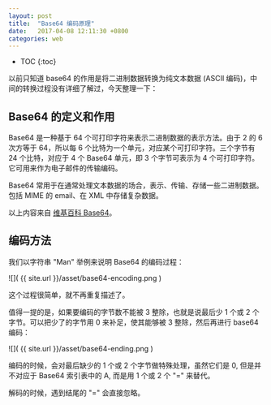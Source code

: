 ```yaml
---
layout: post
title:  "Base64 编码原理"
date:   2017-04-08 12:11:30 +0800
categories: web
---
```


* TOC
{:toc}

以前只知道 base64 的作用是将二进制数据转换为纯文本数据 (ASCII 编码)，中间的转换过程没有详细了解过，今天整理一下：

## Base64 的定义和作用

Base64 是一种基于 64 个可打印字符来表示二进制数据的表示方法。由于 2 的 6 次方等于 64，所以每 6 个比特为一个单元，对应某个可打印字符。三个字节有 24 个比特，对应于 4 个 Base64 单元，即 3 个字节可表示为 4 个可打印字符。它可用来作为电子邮件的传输编码。

Base64 常用于在通常处理文本数据的场合，表示、传输、存储一些二进制数据。包括 MIME 的 email、在 XML 中存储复杂数据。

以上内容来自 [维基百科 Base64](https://zh.wikipedia.org/wiki/Base64)。


## 编码方法

我们以字符串 "Man" 举例来说明 Base64 的编码过程：

![]( {{ site.url }}/asset/base64-encoding.png )

这个过程很简单，就不再重复描述了。

值得一提的是，如果要编码的字节数不能被 3 整除，也就是说最后少 1 个或 2 个字节。可以把少了的字节用 0 来补足，使其能够被 3 整除，然后再进行 base64 编码：

![]( {{ site.url }}/asset/base64-ending.png )

编码的时候，会对最后缺少的 1 个或 2 个字节做特殊处理，虽然它们是 0, 但是并不对应于 Base64 索引表中的 A, 而是用 1 个或 2 个 "=" 来替代。

解码的时候，遇到结尾的 "=" 会直接忽略。
